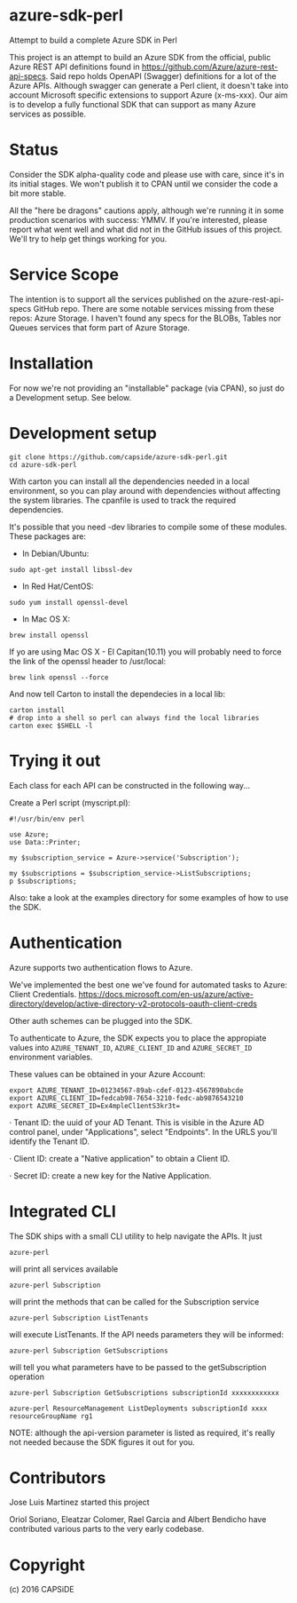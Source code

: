 azure-sdk-perl
==============

Attempt to build a complete Azure SDK in Perl

This project is an attempt to build an Azure SDK from the official, public
Azure REST API definitions found in https://github.com/Azure/azure-rest-api-specs. Said
repo holds OpenAPI (Swagger) definitions for a lot of the Azure APIs. Although
swagger can generate a Perl client, it doesn't take into account Microsoft specific
extensions to support Azure (x-ms-xxx). Our aim is to develop a fully functional SDK
that can support as many Azure services as possible.

Status
======

Consider the SDK alpha-quality code and please use with care, since it's in its
initial stages. We won't publish it to CPAN until we consider the code a bit more
stable.

All the "here be dragons" cautions apply, although we're running it in some production
scenarios with success: YMMV. If you're interested, please report what went well and 
what did not in the GitHub issues of this project. We'll try to help get things working 
for you.

Service Scope
=============

The intention is to support all the services published on the azure-rest-api-specs GitHub
repo. There are some notable services missing from these repos: Azure Storage. I haven't
found any specs for the BLOBs, Tables nor Queues services that form part of Azure Storage.

Installation
============

For now we're not providing an "installable" package (via CPAN), so just do a Development
setup. See below.

Development setup
============

```
git clone https://github.com/capside/azure-sdk-perl.git
cd azure-sdk-perl
```

With carton you can install all the dependencies needed in a local environment, so you can play around with dependencies without
affecting the system libraries. The cpanfile is used to track the required dependencies.

It's possible that you need -dev libraries to compile some of these modules. These packages are: 

* In Debian/Ubuntu:

```
sudo apt-get install libssl-dev
```

* In Red Hat/CentOS:

```
sudo yum install openssl-devel
```

* In Mac OS X:

```
brew install openssl
```

If yo are using Mac OS X - El Capitan(10.11) you will probably need to force the link of the openssl header to /usr/local:

```
brew link openssl --force
```

And now tell Carton to install the dependecies in a local lib:

```
carton install
# drop into a shell so perl can always find the local libraries
carton exec $SHELL -l
```

Trying it out
============

Each class for each API can be constructed in the following way...

Create a Perl script (myscript.pl):

```
#!/usr/bin/env perl

use Azure;
use Data::Printer;

my $subscription_service = Azure->service('Subscription');

my $subscriptions = $subscription_service->ListSubscriptions;
p $subscriptions;
```

Also: take a look at the examples directory for some examples of how to
use the SDK.

Authentication
==============

Azure supports two authentication flows to Azure.

We've implemented the best one we've found for automated tasks to 
Azure: Client Credentials. https://docs.microsoft.com/en-us/azure/active-directory/develop/active-directory-v2-protocols-oauth-client-creds

Other auth schemes can be plugged into the SDK.

To authenticate to Azure, the SDK expects you to place the appropiate values into
`AZURE_TENANT_ID`, `AZURE_CLIENT_ID` and `AZURE_SECRET_ID` environment variables.

These values can be obtained in your Azure Account: 

```
export AZURE_TENANT_ID=01234567-89ab-cdef-0123-4567890abcde
export AZURE_CLIENT_ID=fedcab98-7654-3210-fedc-ab9876543210
export AZURE_SECRET_ID=Ex4mpleCl1entS3kr3t=
```

· Tenant ID: the uuid of your AD Tenant. This is visible in the Azure AD control panel,
under "Applications", select "Endpoints". In the URLS you'll identify the Tenant ID.

· Client ID: create a "Native application" to obtain a Client ID.

· Secret ID: create a new key for the Native Application.

Integrated CLI
==============

The SDK ships with a small CLI utility to help navigate the APIs. It just


```
azure-perl
```
will print all services available

```
azure-perl Subscription
```
will print the methods that can be called for the Subscription service

```
azure-perl Subscription ListTenants
```
will execute ListTenants. If the API needs parameters they will be informed:
```
azure-perl Subscription GetSubscriptions
```
will tell you what parameters have to be passed to the getSubscription operation
```
azure-perl Subscription GetSubscriptions subscriptionId xxxxxxxxxxxx

azure-perl ResourceManagement ListDeployments subscriptionId xxxx resourceGroupName rg1
```
NOTE: although the api-version parameter is listed as required, it's really not needed because 
the SDK figures it out for you.

Contributors
============
Jose Luis Martinez started this project

Oriol Soriano, Eleatzar Colomer, Rael Garcia and Albert Bendicho have contributed various
parts to the very early codebase.

Copyright
=========
(c) 2016 CAPSiDE

